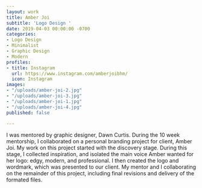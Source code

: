```yaml
---
layout: work
title: Amber Joi
subtitle: 'Logo Design '
date: 2019-04-03 00:00:00 -0700
categories:
- Logo Design
- Minimalist
- Graphic Design
- Modern
profiles:
- title: Instagram
  url: https://www.instagram.com/amberjoibhm/
  icon: Instagram
images:
- "/uploads/amber-joi-2.jpg"
- "/uploads/amber-joi-3.jpg"
- "/uploads/amber-joi-1.jpg"
- "/uploads/amber-joi-4.jpg"
published: false

---
```

I was mentored by graphic designer, Dawn Curtis. During the 10 week mentorship, I collaborated on a personal branding project for client, Amber Joi. My work on this project started with the discovery stage. During this stage, I collected inspiration, and isolated the main voice Amber wanted for her logo: edgy, modern, and professional. I then created the logo and wordmark, which was presented to our client. My mentor and I collaborating on the remainder of this project, including final revisions and delivery of the formated files.
